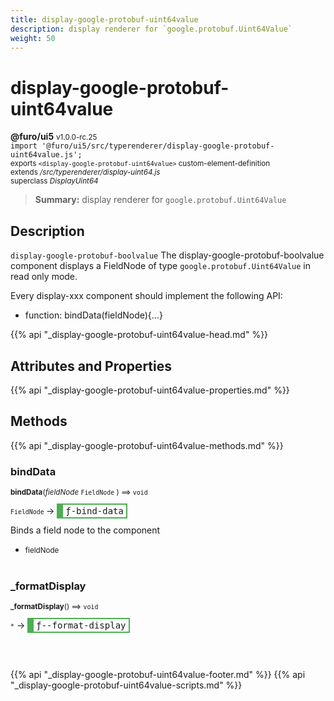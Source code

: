 ```yaml
---
title: display-google-protobuf-uint64value
description: display renderer for `google.protobuf.Uint64Value`
weight: 50
---
```


# display-google-protobuf-uint64value
**@furo/ui5** <small>v1.0.0-rc.25</small>
<br>`import '@furo/ui5/src/typerenderer/display-google-protobuf-uint64value.js';`<small>
<br>exports `<display-google-protobuf-uint64value>` custom-element-definition
<br>extends */src/typerenderer/display-uint64.js*
<br>superclass *DisplayUint64*</small>

> **Summary:** display renderer for `google.protobuf.Uint64Value`

## Description

`display-google-protobuf-boolvalue`
The display-google-protobuf-boolvalue component displays a FieldNode of type `google.protobuf.Uint64Value` in read only mode.

Every display-xxx component should implement the following API:
- function: bindData(fieldNode){...}

{{% api "_display-google-protobuf-uint64value-head.md" %}}

## Attributes and Properties
{{% api "_display-google-protobuf-uint64value-properties.md" %}}






## Methods
{{% api "_display-google-protobuf-uint64value-methods.md" %}}


### **bindData**
<small>**bindData**(*fieldNode* `FieldNode` ) ⟹ `void`</small>

<small>`FieldNode` </small> →
<span  style="border-width:2px 2px 2px 10px; border-style: solid;border-color:  rgb(76, 175, 80);font-family:monospace; padding:2px 4px;">ƒ-bind-data</span>

Binds a field node to the component

- <small>fieldNode </small>
<br><br>

### **_formatDisplay**
<small>**_formatDisplay**() ⟹ `void`</small>

<small>`*`</small> →
<span  style="border-width:2px 2px 2px 10px; border-style: solid;border-color:  rgb(76, 175, 80);font-family:monospace; padding:2px 4px;">ƒ--format-display</span>



<br><br>





{{% api "_display-google-protobuf-uint64value-footer.md" %}}
{{% api "_display-google-protobuf-uint64value-scripts.md" %}}
